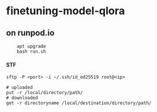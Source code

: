 # finetuning-model-qlora

## on runpod.io
``` apt update 
    apt upgrade
    bash run.sh
```
#### STF
```
sftp -P <port> -i ~/.ssh/id_ed25519 root@<ip>

# uploaded
put -r /local/directory/path/ 
# downloaded
get -r directoryname /local/destination/directory/path/ 
```
